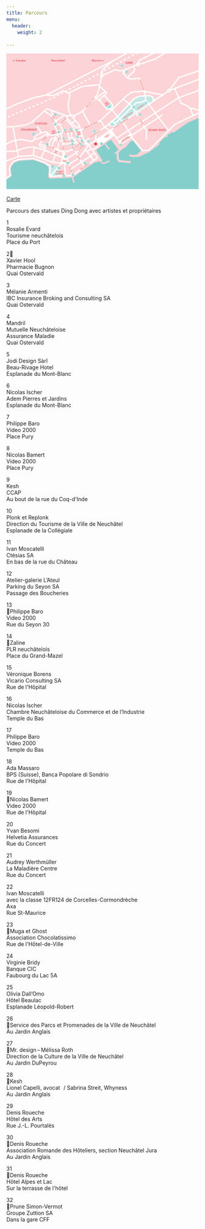 ```yaml
---
title: Parcours
menu:
  header:
    weight: 2

---
```

![](/uploads/Carte.jpg)

[Carte](/uploads/Carte "Carte")

Parcours des statues Ding Dong avec artistes et propriétaires

1  
Rosalie Evard  
Tourisme neuchâtelois  
Place du Port

2  
Xavier Hool  
Pharmacie Bugnon  
Quai Ostervald

3  
Mélanie Armenti  
IBC Insurance Broking and Consulting SA  
Quai Ostervald

4  
Mandril  
Mutuelle Neuchâteloise  
Assurance Maladie  
Quai Ostervald

5  
Jodi Design Sàrl  
Beau-Rivage Hotel  
Esplanade du Mont-Blanc

6  
Nicolas Ischer  
Adem Pierres et Jardins  
Esplanade du Mont-Blanc

7  
Philippe Baro  
Video 2000  
Place Pury

8  
Nicolas Bamert  
Video 2000  
Place Pury

9  
Kesh  
CCAP  
Au bout de la rue du Coq-d'Inde

10  
Plonk et Replonk  
Direction du Tourisme de la Ville de Neuchâtel  
Esplanade de la Collégiale

11  
Ivan Moscatelli  
Ctésias SA  
En bas de la rue du Château

12  
Atelier-galerie L’Ateul  
Parking du Seyon SA  
Passage des Boucheries

13  
Philippe Baro  
Video 2000  
Rue du Seyon 30

14  
Zaline  
PLR neuchâtelois  
Place du Grand-Mazel

15  
Véronique Borens  
Vicario Consulting SA  
Rue de l'Hôpital

16  
Nicolas Ischer  
Chambre Neuchâteloise du Commerce et de l’Industrie  
Temple du Bas

17  
Philippe Baro  
Video 2000  
Temple du Bas

18  
Ada Massaro  
BPS (Suisse), Banca Popolare di Sondrio  
Rue de l'Hôpital

19  
Nicolas Bamert  
Video 2000  
Rue de l'Hôpital

20  
Yvan Besomi  
Helvetia Assurances  
Rue du Concert

21  
Audrey Werthmüller  
La Maladière Centre  
Rue du Concert

22  
Ivan Moscatelli  
avec la classe 12FR124 de Corcelles-Cormondrèche  
Axa  
Rue St-Maurice

23  
Muga et Ghost  
Association Chocolatissimo  
Rue de l'Hôtel-de-Ville

24  
Virginie Bridy  
Banque CIC  
Faubourg du Lac 5A

25  
Olivia Dall’Omo  
Hôtel Beaulac  
Esplanade Léopold-Robert

26  
Service des Parcs et Promenades de la Ville de Neuchâtel  
Au Jardin Anglais

27  
Mr. design – Mélissa Roth  
Direction de la Culture de la Ville de Neuchâtel  
Au Jardin DuPeyrou

28  
Kesh  
Lionel Capelli, avocat   / Sabrina Streit, Whyness  
Au Jardin Anglais

29  
Denis Roueche  
Hôtel des Arts  
Rue J.-L. Pourtalès

30  
Denis Roueche  
Association Romande des Hôteliers, section Neuchâtel Jura  
Au Jardin Anglais

31  
Denis Roueche  
Hôtel Alpes et Lac  
Sur la terrasse de l'hôtel

32  
Prune Simon-Vermot  
Groupe Zuttion SA  
Dans la gare CFF